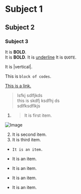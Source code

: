 # Subject 1
## Subject 2
### Subject 3
It is **BOLD**.<br/>
It is <b>BOLD</b>.
It is <u>underline</u>
It is `QUOTE`.

It is |vertical|.

This is `block of codes`.

[This is a link.](https://www.google.com)

>lsfkj sdlfjkds<br/>
>this is skdfj ksdfhj ds<br/>
>sdlfksdflkjs<br/>

1. >It is first item.

![Image](https://www.coursejoiner.com/wp-content/uploads/2023/02/Course-Joiner-icon.webp)

2. It is second item.
3. It is third item.

- ```It is an item.```

- It is an item.
- It is an item.
- It is an item.
- It is an item.



